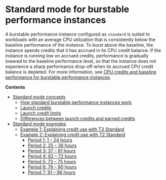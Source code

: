 # Standard mode for burstable performance instances<a name="burstable-performance-instances-standard-mode"></a>

A burstable performance instance configured as `standard` is suited to workloads with an average CPU utilization that is consistently below the baseline performance of the instance\. To burst above the baseline, the instance spends credits that it has accrued in its CPU credit balance\. If the instance is running low on accrued credits, performance is gradually lowered to the baseline performance level, so that the instance does not experience a sharp performance drop\-off when its accrued CPU credit balance is depleted\. For more information, see [CPU credits and baseline performance for burstable performance instances](burstable-credits-baseline-concepts.md)\.

**Contents**
+ [Standard mode concepts](burstable-performance-instances-standard-mode-concepts.md)
  + [How standard burstable performance instances work](burstable-performance-instances-standard-mode-concepts.md#how-burstable-performance-instances-standard-works)
  + [Launch credits](burstable-performance-instances-standard-mode-concepts.md#launch-credits)
  + [Launch credit limits](burstable-performance-instances-standard-mode-concepts.md#launch-credit-limits)
  + [Differences between launch credits and earned credits](burstable-performance-instances-standard-mode-concepts.md#burstable-performance-instances-diff-launch-earned-credits)
+ [Standard mode examples](standard-mode-examples.md)
  + [Example 1: Explaining credit use with T3 Standard](standard-mode-examples.md#t3_standard_example)
  + [Example 2: Explaining credit use with T2 Standard](standard-mode-examples.md#t2-standard-example)
    + [Period 1: 1 – 24 hours](standard-mode-examples.md#period-1)
    + [Period 2: 25 – 36 hours](standard-mode-examples.md#period-2)
    + [Period 3: 37 – 61 hours](standard-mode-examples.md#period-3)
    + [Period 4: 62 – 72 hours](standard-mode-examples.md#period-4)
    + [Period 5: 73 – 75 hours](standard-mode-examples.md#period-5)
    + [Period 6: 76 – 90 hours](standard-mode-examples.md#period-6)
    + [Period 7: 91 – 96 hours](standard-mode-examples.md#period-7)